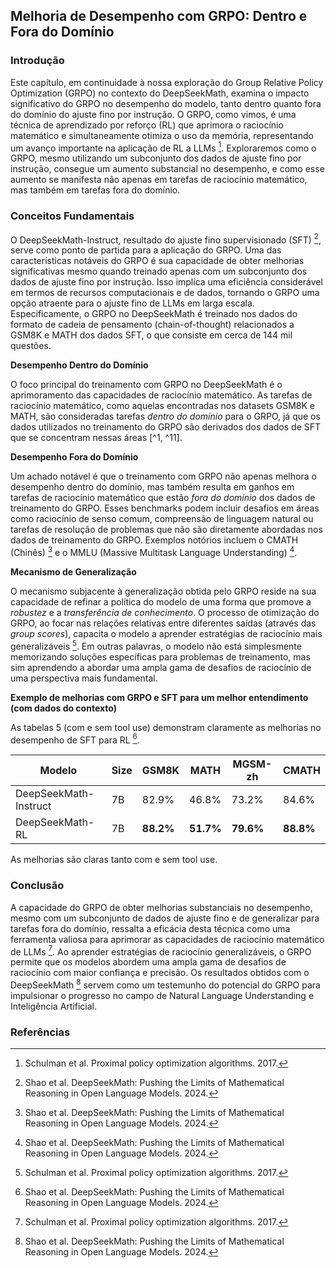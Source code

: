## Melhoria de Desempenho com GRPO: Dentro e Fora do Domínio

### Introdução

Este capítulo, em continuidade à nossa exploração do Group Relative Policy Optimization (GRPO) no contexto do DeepSeekMath, examina o impacto significativo do GRPO no desempenho do modelo, tanto dentro quanto fora do domínio do ajuste fino por instrução. O GRPO, como vimos, é uma técnica de aprendizado por reforço (RL) que aprimora o raciocínio matemático e simultaneamente otimiza o uso da memória, representando um avanço importante na aplicação de RL a LLMs [^11]. Exploraremos como o GRPO, mesmo utilizando um subconjunto dos dados de ajuste fino por instrução, consegue um aumento substancial no desempenho, e como esse aumento se manifesta não apenas em tarefas de raciocínio matemático, mas também em tarefas fora do domínio.

### Conceitos Fundamentais

O DeepSeekMath-Instruct, resultado do ajuste fino supervisionado (SFT) [^1], serve como ponto de partida para a aplicação do GRPO. Uma das características notáveis do GRPO é sua capacidade de obter melhorias significativas mesmo quando treinado apenas com um subconjunto dos dados de ajuste fino por instrução. Isso implica uma eficiência considerável em termos de recursos computacionais e de dados, tornando o GRPO uma opção atraente para o ajuste fino de LLMs em larga escala. Especificamente, o GRPO no DeepSeekMath é treinado nos dados do formato de cadeia de pensamento (chain-of-thought) relacionados a GSM8K e MATH dos dados SFT, o que consiste em cerca de 144 mil questões.

**Desempenho Dentro do Domínio**

O foco principal do treinamento com GRPO no DeepSeekMath é o aprimoramento das capacidades de raciocínio matemático. As tarefas de raciocínio matemático, como aquelas encontradas nos datasets GSM8K e MATH, são consideradas tarefas *dentro do domínio* para o GRPO, já que os dados utilizados no treinamento do GRPO são derivados dos dados de SFT que se concentram nessas áreas [^1, ^11].

**Desempenho Fora do Domínio**

Um achado notável é que o treinamento com GRPO não apenas melhora o desempenho dentro do domínio, mas também resulta em ganhos em tarefas de raciocínio matemático que estão *fora do domínio* dos dados de treinamento do GRPO. Esses benchmarks podem incluir desafios em áreas como raciocínio de senso comum, compreensão de linguagem natural ou tarefas de resolução de problemas que não são diretamente abordadas nos dados de treinamento do GRPO. Exemplos notórios incluem o CMATH (Chinês) [^1] e o MMLU (Massive Multitask Language Understanding) [^1].

**Mecanismo de Generalização**

O mecanismo subjacente à generalização obtida pelo GRPO reside na sua capacidade de refinar a política do modelo de uma forma que promove a *robustez* e a *transferência de conhecimento*. O processo de otimização do GRPO, ao focar nas relações relativas entre diferentes saídas (através das *group scores*), capacita o modelo a aprender estratégias de raciocínio mais generalizáveis [^11]. Em outras palavras, o modelo não está simplesmente memorizando soluções específicas para problemas de treinamento, mas sim aprendendo a abordar uma ampla gama de desafios de raciocínio de uma perspectiva mais fundamental.

**Exemplo de melhorias com GRPO e SFT para um melhor entendimento (com dados do contexto)**

As tabelas 5 (com e sem tool use) demonstram claramente as melhorias no desempenho de SFT para RL [^1].

| Modelo                 | Size | GSM8K   | MATH    | MGSM-zh | CMATH   |
| ---------------------- | ---- | ------- | ------- | ------- | ------- |
| DeepSeekMath-Instruct | 7B   | 82.9%   | 46.8%   | 73.2%   | 84.6%   |
| DeepSeekMath-RL       | 7B   | **88.2%**   | **51.7%**   | **79.6%**   | **88.8%**   |

As melhorias são claras tanto com e sem tool use.

### Conclusão

A capacidade do GRPO de obter melhorias substanciais no desempenho, mesmo com um subconjunto de dados de ajuste fino e de generalizar para tarefas fora do domínio, ressalta a eficácia desta técnica como uma ferramenta valiosa para aprimorar as capacidades de raciocínio matemático de LLMs [^11]. Ao aprender estratégias de raciocínio generalizáveis, o GRPO permite que os modelos abordem uma ampla gama de desafios de raciocínio com maior confiança e precisão. Os resultados obtidos com o DeepSeekMath [^1] servem como um testemunho do potencial do GRPO para impulsionar o progresso no campo de Natural Language Understanding e Inteligência Artificial.

### Referências
[^1]: Shao et al. DeepSeekMath: Pushing the Limits of Mathematical Reasoning in Open Language Models. 2024.
[^11]: Schulman et al. Proximal policy optimization algorithms. 2017.
<!-- END -->